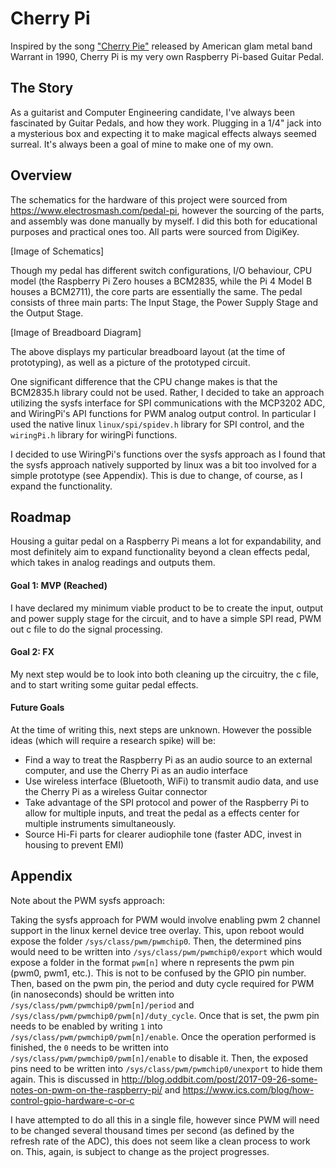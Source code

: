 # Cherry Pi

Inspired by the song ["Cherry Pie"](https://www.youtube.com/embed/OjyZKfdwlng) released by American glam metal band Warrant in 1990, Cherry Pi is my very own Raspberry Pi-based Guitar Pedal.

## The Story

As a guitarist and Computer Engineering candidate, I've always been fascinated by Guitar Pedals, and how they work. Plugging in a 1/4" jack into a mysterious box and expecting it to make magical effects always seemed surreal. It's always been a goal of mine to make one of my own.

## Overview

The schematics for the hardware of this project were sourced from https://www.electrosmash.com/pedal-pi, however the sourcing of the parts, and assembly was done manually by myself. I did this both for educational purposes and practical ones too. All parts were sourced from DigiKey.

[Image of Schematics]

Though my pedal has different switch configurations, I/O behaviour, CPU model (the Raspberry Pi Zero houses a BCM2835, while the Pi 4 Model B houses a BCM2711), the core parts are essentially the same. The pedal consists of three main parts: The Input Stage, the Power Supply Stage and the Output Stage.

[Image of Breadboard Diagram]

The above displays my particular breadboard layout (at the time of prototyping), as well as a picture of the prototyped circuit.

One significant difference that the CPU change makes is that the BCM2835.h library could not be used. Rather, I decided to take an approach utilizing the sysfs interface for SPI communications with the MCP3202 ADC, and WiringPi's API functions for PWM analog output control. In particular I used the native linux `linux/spi/spidev.h` library for SPI control, and the `wiringPi.h` library for wiringPi functions.

I decided to use WiringPi's functions over the sysfs approach as I found that the sysfs approach natively supported by linux was a bit too involved for a simple prototype (see Appendix). This is due to change, of course, as I expand the functionality.

## Roadmap

Housing a guitar pedal on a Raspberry Pi means a lot for expandability, and most definitely aim to expand functionality beyond a clean effects pedal, which takes in analog readings and outputs them.

#### Goal 1: MVP (Reached)

I have declared my minimum viable product to be to create the input, output and power supply stage for the circuit, and to have a simple SPI read, PWM out c file to do the signal processing.

#### Goal 2: FX

My next step would be to look into both cleaning up the circuitry, the c file, and to start writing some guitar pedal effects.

#### Future Goals

At the time of writing this, next steps are unknown. However the possible ideas (which will require a research spike) will be:
 - Find a way to treat the Raspberry Pi as an audio source to an external computer, and use the Cherry Pi as an audio interface
 - Use wireless interface (Bluetooth, WiFi) to transmit audio data, and use the Cherry Pi as a wireless Guitar connector
 - Take advantage of the SPI protocol and power of the Raspberry Pi to allow for multiple inputs, and treat the pedal as a effects center for multiple instruments simultaneously.
 - Source Hi-Fi parts for clearer audiophile tone (faster ADC, invest in housing to prevent EMI)

## Appendix

Note about the PWM sysfs approach:

Taking the sysfs approach for PWM would involve enabling pwm 2 channel support in the linux kernel device tree overlay. This, upon reboot would expose the folder `/sys/class/pwm/pwmchip0`. Then, the determined pins would need to be written into `/sys/class/pwm/pwmchip0/export` which would expose a folder in the format `pwm[n]` where n represents the pwm pin (pwm0, pwm1, etc.). This is not to be confused by the GPIO pin number. Then, based on the pwm pin, the period and duty cycle required for PWM (in nanoseconds) should be written into `/sys/class/pwm/pwmchip0/pwm[n]/period` and `/sys/class/pwm/pwmchip0/pwm[n]/duty_cycle`. Once that is set, the pwm pin needs to be enabled by writing `1` into `/sys/class/pwm/pwmchip0/pwm[n]/enable`. Once the operation performed is finished, the `0` needs to be written into `/sys/class/pwm/pwmchip0/pwm[n]/enable` to disable it. Then, the exposed pins need to be written into `/sys/class/pwm/pwmchip0/unexport` to hide them again. This is discussed in http://blog.oddbit.com/post/2017-09-26-some-notes-on-pwm-on-the-raspberry-pi/ and https://www.ics.com/blog/how-control-gpio-hardware-c-or-c

I have attempted to do all this in a single file, however since PWM will need to be changed several thousand times per second (as defined by the refresh rate of the ADC), this does not seem like a clean process to work on. This, again, is subject to change as the project progresses.